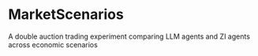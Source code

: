 # MarketScenarios
A double auction trading experiment comparing LLM agents and ZI agents across economic scenarios

